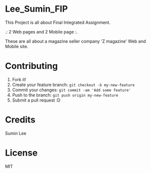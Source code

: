 # Lee_Sumin_FIP

This Project is all about Final Integrated Assignment.

.: 2 Web pages and 2 Mobile page :.

These are all about a magazine seller company 'Z magazine' Web and Mobile site.

# Contributing

1. Fork it!
2. Create your feature branch: `git checkout -b my-new-feature`
3. Commit your changes: `git commit -am 'Add some feature'`
4. Push to the branch: `git push origin my-new-feature`
5. Submit a pull request :D

# Credits

Sumin Lee

# License

MIT